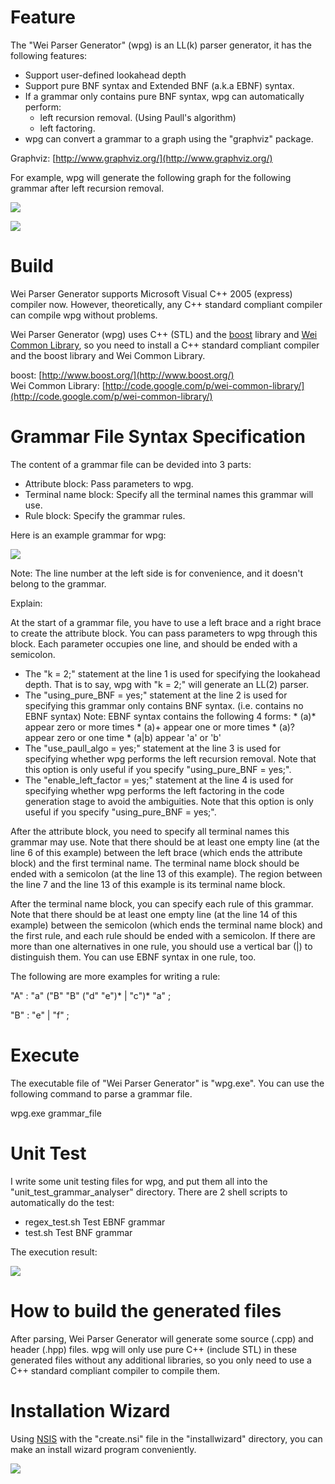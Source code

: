 # Feature

The "Wei Parser Generator" (wpg) is an LL(k) parser generator, it has the following features:

* Support user-defined lookahead depth
* Support pure BNF syntax and Extended BNF (a.k.a EBNF) syntax.
* If a grammar only contains pure BNF syntax, wpg can automatically perform:
    * left recursion removal. (Using Paull's algorithm)
    * left factoring.
* wpg can convert a grammar to a graph using the "graphviz" package.

Graphviz: [http://www.graphviz.org/](http://www.graphviz.org/)

For example, wpg will generate the following graph for the following grammar after left recursion removal.

![](http://lh6.google.com/wei.hu.tw/RzsrrG461PI/AAAAAAAAAEw/pqmBrDrTy7c/grammar_tree_grammar.jpg)

![](http://lh6.google.com/wei.hu.tw/RzsrrG461OI/AAAAAAAAAEo/xXjdAzgyJsw/grammar_tree.jpg)

# Build

Wei Parser Generator supports Microsoft Visual C++ 2005 (express) compiler now. However, theoretically, any C++ standard compliant compiler can compile wpg without problems.

Wei Parser Generator (wpg) uses C++ (STL) and the [boost](http://www.boost.org/) library and [Wei Common Library](http://code.google.com/p/wei-common-library/), so you need to install a C++ standard compliant compiler and the boost library and Wei Common Library.

boost: [http://www.boost.org/](http://www.boost.org/)  
Wei Common Library: [http://code.google.com/p/wei-common-library/](http://code.google.com/p/wei-common-library/)

# Grammar File Syntax Specification

The content of a grammar file can be devided into 3 parts:

* Attribute block: Pass parameters to wpg.
* Terminal name block: Specify all the terminal names this grammar will use.
* Rule block: Specify the grammar rules.

Here is an example grammar for wpg:

![](http://lh6.google.com/wei.hu.tw/RzsrrG461NI/AAAAAAAAAEg/trO6w-yKRKY/grammar_file.jpg)

Note: The line number at the left side is for convenience, and it doesn't belong to the grammar.

Explain:

At the start of a grammar file, you have to use a left brace and a right brace to create the attribute block. You can pass parameters to wpg through this block. Each parameter occupies one line, and should be ended with a semicolon.

* The "k = 2;" statement at the line 1 is used for specifying the lookahead depth. That is to say, wpg with "k = 2;" will generate an LL(2) parser.
* The "using_pure_BNF = yes;" statement at the line 2 is used for specifying this grammar only contains BNF syntax. (i.e. contains no EBNF syntax)
  Note: EBNF syntax contains the following 4 forms: * (a)* appear zero or more times * (a)+ appear one or more times * (a)? appear zero or one time * (a|b) appear 'a' or 'b'
* The "use_paull_algo = yes;" statement at the line 3 is used for specifying whether wpg performs the left recursion removal. Note that this option is only useful if you specify "using_pure_BNF = yes;".
* The "enable_left_factor = yes;" statement at the line 4 is used for specifying whether wpg performs the left factoring in the code generation stage to avoid the ambiguities. Note that this option is only useful if you specify "using_pure_BNF = yes;".

After the attribute block, you need to specify all terminal names this grammar may use. Note that there should be at least one empty line (at the line 6 of this example) between the left brace (which ends the attribute block) and the first terminal name. The terminal name block should be ended with a semicolon (at the line 13 of this example). The region between the line 7 and the line 13 of this example is its terminal name block.

After the terminal name block, you can specify each rule of this grammar. Note that there should be at least one empty line (at the line 14 of this example) between the semicolon (which ends the terminal name block) and the first rule, and each rule should be ended with a semicolon. If there are more than one alternatives in one rule, you should use a vertical bar (&#124;) to distinguish them. You can use EBNF syntax in one rule, too.

The following are more examples for writing a rule:

"A" : "a" ("B" "B" ("d" "e")* &#124; "c")* "a" ;

"B" : "e" &#124; "f" ;

# Execute

The executable file of "Wei Parser Generator" is "wpg.exe". You can use the following command to parse a grammar file.

wpg.exe grammar_file

# Unit Test

I write some unit testing files for wpg, and put them all into the "unit_test_grammar_analyser" directory. There are 2 shell scripts to automatically do the test:

* regex_test.sh Test EBNF grammar
* test.sh Test BNF grammar

The execution result:

![](http://lh6.google.com/wei.hu.tw/RzsrrG461RI/AAAAAAAAAFA/YyHKzIipxb4/unit_testing.jpg)

# How to build the generated files

After parsing, Wei Parser Generator will generate some source (.cpp) and header (.hpp) files. wpg will only use pure C++ (include STL) in these generated files without any additional libraries, so you only need to use a C++ standard compliant compiler to compile them.

# Installation Wizard

Using [NSIS](http://nsis.sourceforge.net/) with the "create.nsi" file in the "installwizard" directory, you can make an install wizard program conveniently.

![](http://lh6.google.com/wei.hu.tw/RzsrrG461QI/AAAAAAAAAE4/bYSnOkBDdlQ/installwizard.jpg)
